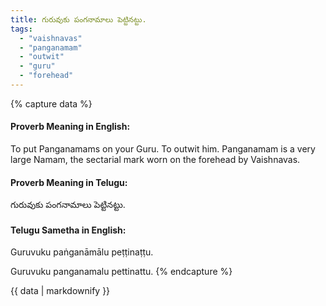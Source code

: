 ```yaml
---
title: గురువుకు పంగనామాలు పెట్టినట్టు.
tags:
  - "vaishnavas"
  - "panganamam"
  - "outwit"
  - "guru"
  - "forehead"
---
```


{% capture data %}
#### Proverb Meaning in English:
To put Panganamams on your Guru.
To outwit him.
Panganamam is a very large Namam, the sectarial mark worn on the forehead by Vaishnavas.

#### Proverb Meaning in Telugu:
గురువుకు పంగనామాలు పెట్టినట్టు.

#### Telugu Sametha in English:
Guruvuku paṅganāmālu peṭṭinaṭṭu.

Guruvuku panganamalu pettinattu.
{% endcapture %}

{{ data | markdownify }}

